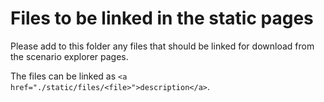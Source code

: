 Files to be linked in the static pages
======================================

Please add to this folder any files that should be linked for download from the scenario explorer pages.

The files can be linked as `<a href="./static/files/<file>">description</a>`.
